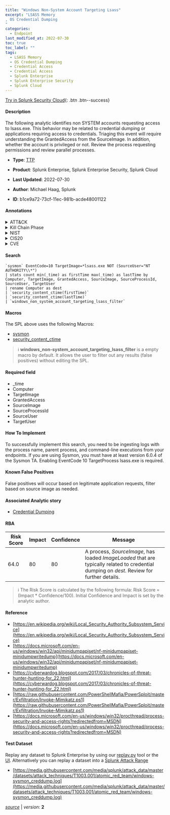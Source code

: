 ```yaml
---
title: "Windows Non-System Account Targeting Lsass"
excerpt: "LSASS Memory
, OS Credential Dumping
"
categories:
  - Endpoint
last_modified_at: 2022-07-30
toc: true
toc_label: ""
tags:
  - LSASS Memory
  - OS Credential Dumping
  - Credential Access
  - Credential Access
  - Splunk Enterprise
  - Splunk Enterprise Security
  - Splunk Cloud
---
```




[Try in Splunk Security Cloud](https://www.splunk.com/en_us/products/cyber-security.html){: .btn .btn--success}

#### Description

The following analytic identifies non SYSTEM accounts requesting access to lsass.exe. This behavior may be related to credential dumping or applications requiring access to credentials. Triaging this event will require understanding the GrantedAccess from the SourceImage. In addition, whether the account is privileged or not. Review the process requesting permissions and review parallel processes.

- **Type**: [TTP](https://github.com/splunk/security_content/wiki/Detection-Analytic-Types)
- **Product**: Splunk Enterprise, Splunk Enterprise Security, Splunk Cloud

- **Last Updated**: 2022-07-30
- **Author**: Michael Haag, Splunk
- **ID**: b1ce9a72-73cf-11ec-981b-acde48001122


#### Annotations

<details>
  <summary>ATT&CK</summary>

<div markdown="1">


| ID             | Technique        |  Tactic             |
| -------------- | ---------------- |-------------------- |
| [T1003.001](https://attack.mitre.org/techniques/T1003/001/) | LSASS Memory | Credential Access |

| [T1003](https://attack.mitre.org/techniques/T1003/) | OS Credential Dumping | Credential Access |

</div>
</details>


<details>
  <summary>Kill Chain Phase</summary>

<div markdown="1">

* Actions on Objectives


</div>
</details>


<details>
  <summary>NIST</summary>

<div markdown="1">

* DE.AE
* DE.CM



</div>
</details>

<details>
  <summary>CIS20</summary>

<div markdown="1">



</div>
</details>

<details>
  <summary>CVE</summary>

<div markdown="1">


</div>
</details>

#### Search 

```
`sysmon` EventCode=10 TargetImage=*lsass.exe NOT (SourceUser="NT AUTHORITY\\*") 
| stats count min(_time) as firstTime max(_time) as lastTime by Computer, TargetImage, GrantedAccess, SourceImage, SourceProcessId, SourceUser, TargetUser 
| rename Computer as dest 
| `security_content_ctime(firstTime)`
| `security_content_ctime(lastTime)` 
| `windows_non_system_account_targeting_lsass_filter`
```

#### Macros
The SPL above uses the following Macros:
* [sysmon](https://github.com/splunk/security_content/blob/develop/macros/sysmon.yml)
* [security_content_ctime](https://github.com/splunk/security_content/blob/develop/macros/security_content_ctime.yml)

> :information_source:
> **windows_non-system_account_targeting_lsass_filter** is a empty macro by default. It allows the user to filter out any results (false positives) without editing the SPL.

#### Required field
* _time
* Computer
* TargetImage
* GrantedAccess
* SourceImage
* SourceProcessId
* SourceUser
* TargetUser


#### How To Implement
To successfully implement this search, you need to be ingesting logs with the process name, parent process, and command-line executions from your endpoints. If you are using Sysmon, you must have at least version 6.0.4 of the Sysmon TA. Enabling EventCode 10 TargetProcess lsass.exe is required.

#### Known False Positives
False positives will occur based on legitimate application requests, filter based on source image as needed.

#### Associated Analytic story
* [Credential Dumping](/stories/credential_dumping)




#### RBA

| Risk Score  | Impact      | Confidence   | Message      |
| ----------- | ----------- |--------------|--------------|
| 64.0 | 80 | 80 | A process, $SourceImage$, has loaded $ImageLoaded$ that are typically related to credential dumping on $dest$. Review for further details. |


> :information_source:
> The Risk Score is calculated by the following formula: Risk Score = (Impact * Confidence/100). Initial Confidence and Impact is set by the analytic author. 

#### Reference

* [https://en.wikipedia.org/wiki/Local_Security_Authority_Subsystem_Service](https://en.wikipedia.org/wiki/Local_Security_Authority_Subsystem_Service)
* [https://docs.microsoft.com/en-us/windows/win32/api/minidumpapiset/nf-minidumpapiset-minidumpwritedump](https://docs.microsoft.com/en-us/windows/win32/api/minidumpapiset/nf-minidumpapiset-minidumpwritedump)
* [https://cyberwardog.blogspot.com/2017/03/chronicles-of-threat-hunter-hunting-for_22.html](https://cyberwardog.blogspot.com/2017/03/chronicles-of-threat-hunter-hunting-for_22.html)
* [https://raw.githubusercontent.com/PowerShellMafia/PowerSploit/master/Exfiltration/Invoke-Mimikatz.ps1](https://raw.githubusercontent.com/PowerShellMafia/PowerSploit/master/Exfiltration/Invoke-Mimikatz.ps1)
* [https://docs.microsoft.com/en-us/windows/win32/procthread/process-security-and-access-rights?redirectedfrom=MSDN](https://docs.microsoft.com/en-us/windows/win32/procthread/process-security-and-access-rights?redirectedfrom=MSDN)



#### Test Dataset
Replay any dataset to Splunk Enterprise by using our [replay.py](https://github.com/splunk/attack_data#using-replaypy) tool or the [UI](https://github.com/splunk/attack_data#using-ui).
Alternatively you can replay a dataset into a [Splunk Attack Range](https://github.com/splunk/attack_range#replay-dumps-into-attack-range-splunk-server)


* [https://media.githubusercontent.com/media/splunk/attack_data/master/datasets/attack_techniques/T1003.001/atomic_red_team/windows-sysmon_creddump.log](https://media.githubusercontent.com/media/splunk/attack_data/master/datasets/attack_techniques/T1003.001/atomic_red_team/windows-sysmon_creddump.log)



[*source*](https://github.com/splunk/security_content/tree/develop/detections/endpoint/windows_non_system_account_targeting_lsass.yml) \| *version*: **2**